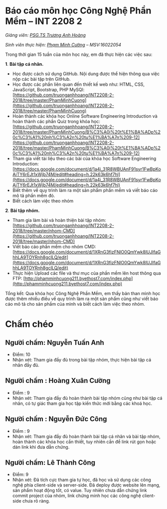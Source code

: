 # Báo cáo môn học Công Nghệ Phần Mềm – INT 2208 2

_Giảng viên:_ [_PSG.TS Trương Anh Hoàng_](https://github.com/truonganhhoang)

_Sinh viên thực hiện:_ [_Phạm Minh Cường_](https://github.com/phamminhcuong) _– MSV:16022054_

Trong thời gian 15 tuần của môn học này, em đã thực hiện các việc sau:

**1**. **Bài tập cá nhân.**

- Học được cách sử dụng GitHub. Nội dung được thể hiện thông qua việc nộp các bài tập trên GitHub.
- Học được các phần liên quan đến thiết kế web như: HTML, CSS, JavaScript, Bootstrap, PHP MySQl: [https://github.com/truonganhhoang/INT2208-2-2018/tree/master/PhamMinhCuong](https://github.com/truonganhhoang/INT2208-2-2018/tree/master/PhamMinhCuong)
- Hoàn thành các khóa học Online Software Engineering Introduction và hoàn thành các phần Quiz trong khóa học: [https://github.com/truonganhhoang/INT2208-2-2018/tree/master/PhamMinhCuong/B%C3%A0i%20t%E1%BA%ADp%20c%C3%A1%20nh%C3%A2n%20tu%E1%BA%A7n%209-12](https://github.com/truonganhhoang/INT2208-2-2018/tree/master/PhamMinhCuong/B%C3%A0i%20t%E1%BA%ADp%20c%C3%A1%20nh%C3%A2n%20tu%E1%BA%A7n%209-12)
- Tham gia viết tài liệu theo các bài của khóa học Software Engineering Introduction: [https://docs.google.com/document/d/1a4i_31R8WBUAnF91syr1FwBpKoAiTY6rEJt1xWjb74M/edit#heading=h.22k63k6hf7hl](https://docs.google.com/document/d/1a4i_31R8WBUAnF91syr1FwBpKoAiTY6rEJt1xWjb74M/edit#heading=h.22k63k6hf7hl)
- Biết thêm về quy trình làm ra một sản phẩm phần mềm và viết báo cáo mô tả phần mềm đó.
- Biết cách làm việc theo nhóm

**2**. **Bài tập nhóm.**

- Tham gia làm bài và hoàn thiện bài tập nhóm: [https://github.com/truonganhhoang/INT2208-2-2018/tree/master/nhom-CMD](https://github.com/truonganhhoang/INT2208-2-2018/tree/master/nhom-CMD)
- Viết báo cáo phần mềm cho nhóm CMD: [https://docs.google.com/document/d/1XRnG3fizFNlO0QmYwk8lUJIfaGhhLA9TOYRnh8gcILQ/edit](https://docs.google.com/document/d/1XRnG3fizFNlO0QmYwk8lUJIfaGhhLA9TOYRnh8gcILQ/edit)
- Thực hiện Upload các file và thư mục của phần mềm lên host thông qua FTP: [http://phamminhcuong211.byethost7.com/index.php](http://phamminhcuong211.byethost7.com/index.php)

Tổng kết: Qua khóa học Công Nghệ Phần Mềm, em thấy bản than mình học được thêm nhiều điều về quy trình làm ra một sản phẩm cũng như viết báo cáo mô tả cho sản phầm của mình và biết cách làm việc theo nhóm.

# Chấm chéo

## Người chấm: Nguyễn Tuấn Anh
- Điểm: 10
- Nhận xét: Tham gia đầy đủ trong bài tập nhóm, thực hiện bài tập cá nhân đầy đủ.

## Người chấm : Hoàng Xuân Cường
- Điểm : 9
- Nhận xét: Tham gia đầy đủ hoàn thành bài tập nhóm cũng như bài tập cá nhân, có tự giác tham gia học tập kiến thức mới bằng các khoá học.

## Người chấm : Nguyễn Đức Công
- Điểm : 9
- Nhận xét: Tham gia đầy đủ hoàn thành bài tập cá nhân và bài tập nhóm, hoàn thành các khóa học cần thiết, tuy nhiên cần để link rút gọn hoặc dán link khi đưa dẫn chứng.

## Người chấm: Lê Thành Công
- Điểm: 9
- Nhận xét: Đã tích cực tham gia tự học, đã học và sử dụng các công nghệ phía client-side và server-side. Đã deploy được website lên mạng, sản phẩm hoạt động tốt, có value. Tuy nhiên chưa dẫn chứng link commit project của nhóm, link chứng minh học các công nghệ client-side chưa rõ ràng.